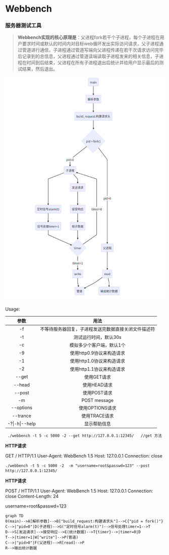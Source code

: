 # Webbench

### 服务器测试工具

> **Webbench实现的核心原理是**：父进程fork若干个子进程，每个子进程在用户要求时间或默认的时间内对目标web循环发出实际访问请求，父子进程通过管道进行通信，子进程通过管道写端向父进程传递在若干次请求访问完毕后记录到的总信息，父进程通过管道读端读取子进程发来的相关信息，子进程在时间到后结束，父进程在所有子进程退出后统计并给用户显示最后的测试结果，然后退出。

![image-20210531211707679](../docs/imgs/webbench.png)



Usage:

|      参数      |                         用法                         |
| :------------: | :--------------------------------------------------: |
|       -f       | 不等待服务器回复，子进程发送完数据直接关闭文件描述符 |
|       -t       |                测试运行时间，默认30s                 |
|       -c       |              模拟多少个客户端，默认1个               |
|       -9       |              使用http0.9协议来构造请求               |
|       -1       |              使用http1.0协议来构造请求               |
|       -2       |              使用http1.1协议来构造请求               |
|     --get      |                     使用GET请求                      |
|     --head     |                     使用HEAD请求                     |
|     --post     |                     使用POST请求                     |
|     -m         |                     POST message                     |
|   --options    |                   使用OPTIONS请求                    |
|    --trance    |                    使用TRACE请求                     |
| -?\|-h\|--help |                     显示帮助信息                     |

``` shell
 ./webbench -t 5 -c 5000 -2 --get http://127.0.0.1:12345/   //get 方法
```

**HTTP请求**

GET / HTTP/1.1
User-Agent: WebBench 1.5
Host: 127.0.0.1
Connection: close



```
./webbench -t 5 -c 5000 -2  -m "username=root&passwd=123" --post http://127.0.0.1:12345/
```

**HTTP请求**

POST / HTTP/1.1
User-Agent: WebBench 1.5
Host: 127.0.0.1
Connection: close
Content-Length: 24

username=root&passwd=123



```mermaid
graph TD
0(main)-->A[解析参数]-->B["build_request:构建请求头"]-->C{"pid = fork()"}
C-->|"pid=0"|D(子进程)-->G("定时信号alarm(t)")-->信号处理timer=1-->T
D-->S[发送请求]-->接受响应-->E(统计数据)-->T{timer}-->|timer=0|D
T-->|timer=1|W["write"]-->P(管道)
C-->|"pid>0"|F(父进程)-->R[read]-->P
R-->输出统计数据
```

